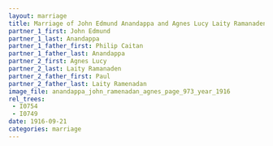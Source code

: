 ```yaml
---
layout: marriage
title: Marriage of John Edmund Anandappa and Agnes Lucy Laity Ramanaden
partner_1_first: John Edmund
partner_1_last: Anandappa
partner_1_father_first: Philip Caitan
partner_1_father_last: Anandappa
partner_2_first: Agnes Lucy
partner_2_last: Laity Ramanaden
partner_2_father_first: Paul
partner_2_father_last: Laity Ramenadan
image_file: anandappa_john_ramenadan_agnes_page_973_year_1916
rel_trees:
 - I0754
 - I0749
date: 1916-09-21
categories: marriage
---
```


